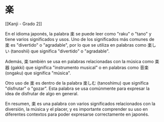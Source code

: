 # 楽

[[Kanji - Grado 2]]

En el idioma japonés, la palabra 楽 se puede leer como "raku" o "tano" y tiene varios significados y usos. Uno de los significados más comunes de 楽 es "divertido" o "agradable", por lo que se utiliza en palabras como 楽しい (tanoshii) que significa "divertido" o "agradable". 

Además, 楽 también se usa en palabras relacionadas con la música como 楽器 (gakki) que significa "instrumento musical" o en palabras como 音楽 (ongaku) que significa "música".

Otro uso de 楽 es dentro de la palabra 楽しむ (tanoshimu) que significa "disfrutar" o "gozar". Esta palabra se usa comúnmente para expresar la idea de disfrutar de algo en general.

En resumen, 楽 es una palabra con varios significados relacionados con la diversión, la música y el placer, y es importante comprender su uso en diferentes contextos para poder expresarse correctamente en japonés.
